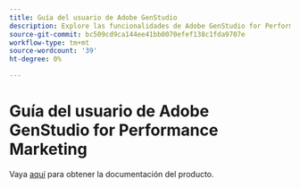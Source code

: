 ```yaml
---
title: Guía del usuario de Adobe GenStudio
description: Explore las funcionalidades de Adobe GenStudio for Performance Marketing. Aprenda a crear rápidamente recursos en la marca, generar variaciones y optimizar experiencias.
source-git-commit: bc509cd9ca144ee41bb0070efef138c1fda9707e
workflow-type: tm+mt
source-wordcount: '39'
ht-degree: 0%

---
```


# Guía del usuario de Adobe GenStudio for Performance Marketing

Vaya [aquí](https://experienceleague.adobe.com/en/docs/genstudio-for-performance-marketing/user-guide/home) para obtener la documentación del producto.

